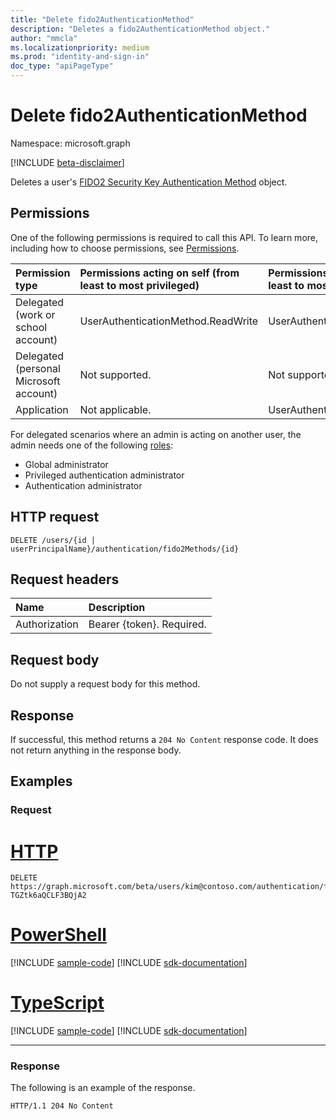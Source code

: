 ```yaml
---
title: "Delete fido2AuthenticationMethod"
description: "Deletes a fido2AuthenticationMethod object."
author: "mmcla"
ms.localizationpriority: medium
ms.prod: "identity-and-sign-in"
doc_type: "apiPageType"
---
```


# Delete fido2AuthenticationMethod
Namespace: microsoft.graph

[!INCLUDE [beta-disclaimer](../../includes/beta-disclaimer.md)]

Deletes a user's [FIDO2 Security Key Authentication Method](../resources/fido2authenticationmethod.md) object.

## Permissions
One of the following permissions is required to call this API. To learn more, including how to choose permissions, see [Permissions](/graph/permissions-reference).

|Permission type|Permissions acting on self (from least to most privileged)|Permissions acting on others (from least to most privileged)|
|:---|:---|:--|
| Delegated (work or school account)     | UserAuthenticationMethod.ReadWrite | UserAuthenticationMethod.ReadWrite.All |
| Delegated (personal Microsoft account) | Not supported. | Not supported. |
| Application                            | Not applicable. | UserAuthenticationMethod.ReadWrite.All |

For delegated scenarios where an admin is acting on another user, the admin needs one of the following [roles](/azure/active-directory/users-groups-roles/directory-assign-admin-roles#available-roles):

* Global administrator
* Privileged authentication administrator
* Authentication administrator

## HTTP request

<!-- {
  "blockType": "ignored"
}
-->
``` http
DELETE /users/{id | userPrincipalName}/authentication/fido2Methods/{id}
```

## Request headers
|Name|Description|
|:---|:---|
|Authorization|Bearer {token}. Required.|

## Request body
Do not supply a request body for this method.

## Response

If successful, this method returns a `204 No Content` response code. It does not return anything in the response body.

## Examples

### Request

# [HTTP](#tab/http)
<!-- {
  "blockType": "request",
  "name": "delete_fido2authenticationmethod",
  "sampleKeys": ["kim@contoso.com", "_jpuR-TGZtk6aQCLF3BQjA2"]
}
-->
``` http
DELETE https://graph.microsoft.com/beta/users/kim@contoso.com/authentication/fido2Methods/_jpuR-TGZtk6aQCLF3BQjA2
```

# [PowerShell](#tab/powershell)
[!INCLUDE [sample-code](../includes/snippets/powershell/delete-fido2authenticationmethod-powershell-snippets.md)]
[!INCLUDE [sdk-documentation](../includes/snippets/snippets-sdk-documentation-link.md)]

# [TypeScript](#tab/typescript)
[!INCLUDE [sample-code](../includes/snippets/typescript/delete-fido2authenticationmethod-typescript-snippets.md)]
[!INCLUDE [sdk-documentation](../includes/snippets/snippets-sdk-documentation-link.md)]

---



### Response
The following is an example of the response.
<!-- {
  "blockType": "response",
  "truncated": true
}
-->
``` http
HTTP/1.1 204 No Content
```

